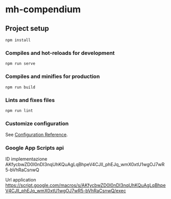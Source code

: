 # mh-compendium

## Project setup
```
npm install
```

### Compiles and hot-reloads for development
```
npm run serve
```

### Compiles and minifies for production
```
npm run build
```

### Lints and fixes files
```
npm run lint
```

### Customize configuration
See [Configuration Reference](https://cli.vuejs.org/config/).


### Google App Scripts api

ID implementazione
AKfycbwZD0I0nDI3nqUhKQuAgLqBhpeV4CJll_phEJq_wmX0xtU1wgOJ7wR5-bVhRaCsnwQ

Url application
https://script.google.com/macros/s/AKfycbwZD0I0nDI3nqUhKQuAgLqBhpeV4CJll_phEJq_wmX0xtU1wgOJ7wR5-bVhRaCsnwQ/exec

